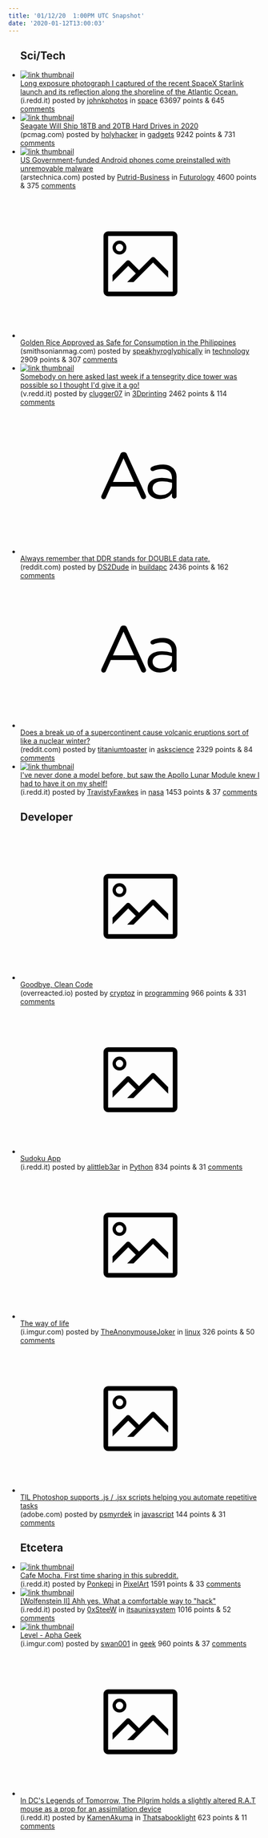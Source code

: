 ```yaml
---
title: '01/12/20  1:00PM UTC Snapshot'
date: '2020-01-12T13:00:03'
---
```

<ul>
<h2>Sci/Tech</h2>

<li><a href='https://i.redd.it/gk1e3rnqn8a41.jpg'><img src='https://b.thumbs.redditmedia.com/XujkTCmLvL9FuJq3Zx4uHDMXrZDYDevlU3iFs0SBtKk.jpg' alt='link thumbnail'></a><div><div class='linkTitle'><a href='https://i.redd.it/gk1e3rnqn8a41.jpg'>Long exposure photograph I captured of the recent SpaceX Starlink launch and its reflection along the shoreline of the Atlantic Ocean.</a></div>(i.redd.it) posted by <a href='https://www.reddit.com/user/johnkphotos'>johnkphotos</a> in <a href='https://www.reddit.com/r/space'>space</a> 63697 points & 645 <a href='https://www.reddit.com/r/space/comments/enfogl/long_exposure_photograph_i_captured_of_the_recent/'>comments</a></div></li>

<li><a href='https://www.pcmag.com/news/371784/seagate-will-ship-18tb-and-20tb-hard-drives-in-2020'><img src='https://b.thumbs.redditmedia.com/Vmi_nQSnr8EMQVdoXyDcMfg8JqLuT2mFpQz_plesrWw.jpg' alt='link thumbnail'></a><div><div class='linkTitle'><a href='https://www.pcmag.com/news/371784/seagate-will-ship-18tb-and-20tb-hard-drives-in-2020'>Seagate Will Ship 18TB and 20TB Hard Drives in 2020</a></div>(pcmag.com) posted by <a href='https://www.reddit.com/user/holyhacker'>holyhacker</a> in <a href='https://www.reddit.com/r/gadgets'>gadgets</a> 9242 points & 731 <a href='https://www.reddit.com/r/gadgets/comments/enc3q8/seagate_will_ship_18tb_and_20tb_hard_drives_in/'>comments</a></div></li>

<li><a href='https://arstechnica.com/information-technology/2020/01/us-government-funded-android-phones-come-preinstalled-with-unremovable-malware/'><img src='https://b.thumbs.redditmedia.com/sYCgDGpwxWEnZbQEWOGw60nI6Xw5tM2qiHTt8TDCdTI.jpg' alt='link thumbnail'></a><div><div class='linkTitle'><a href='https://arstechnica.com/information-technology/2020/01/us-government-funded-android-phones-come-preinstalled-with-unremovable-malware/'>US Government-funded Android phones come preinstalled with unremovable malware</a></div>(arstechnica.com) posted by <a href='https://www.reddit.com/user/Putrid-Business'>Putrid-Business</a> in <a href='https://www.reddit.com/r/Futurology'>Futurology</a> 4600 points & 375 <a href='https://www.reddit.com/r/Futurology/comments/enf7ry/us_governmentfunded_android_phones_come/'>comments</a></div></li>

<li><a href='https://www.smithsonianmag.com/smart-news/golden-rice-approved-safe-consumption-philippines-180973897/'><svg version='1.1' viewBox='-34 -14 104 64' preserveAspectRatio='xMidYMid meet' xmlns='http://www.w3.org/2000/svg' xmlns:xlink='http://www.w3.org/1999/xlink'>
    <title>link thumbnail</title>
    <path d='M32,4H4A2,2,0,0,0,2,6V30a2,2,0,0,0,2,2H32a2,2,0,0,0,2-2V6A2,2,0,0,0,32,4ZM4,30V6H32V30Z'></path>
    <path d='M8.92,14a3,3,0,1,0-3-3A3,3,0,0,0,8.92,14Zm0-4.6A1.6,1.6,0,1,1,7.33,11,1.6,1.6,0,0,1,8.92,9.41Z'></path>
    <path d='M22.78,15.37l-5.4,5.4-4-4a1,1,0,0,0-1.41,0L5.92,22.9v2.83l6.79-6.79L16,22.18l-3.75,3.75H15l8.45-8.45L30,24V21.18l-5.81-5.81A1,1,0,0,0,22.78,15.37Z'></path>
    </svg></a><div><div class='linkTitle'><a href='https://www.smithsonianmag.com/smart-news/golden-rice-approved-safe-consumption-philippines-180973897/'>Golden Rice Approved as Safe for Consumption in the Philippines</a></div>(smithsonianmag.com) posted by <a href='https://www.reddit.com/user/speakhyroglyphically'>speakhyroglyphically</a> in <a href='https://www.reddit.com/r/technology'>technology</a> 2909 points & 307 <a href='https://www.reddit.com/r/technology/comments/engr5i/golden_rice_approved_as_safe_for_consumption_in/'>comments</a></div></li>

<li><a href='https://v.redd.it/mleav1kzh6a41'><img src='https://b.thumbs.redditmedia.com/ePjgC2U0fFE8tTyrbCjsQNdPOr4tgXt3l9LBC_HvLMk.jpg' alt='link thumbnail'></a><div><div class='linkTitle'><a href='https://v.redd.it/mleav1kzh6a41'>Somebody on here asked last week if a tensegrity dice tower was possible so I thought I'd give it a go!</a></div>(v.redd.it) posted by <a href='https://www.reddit.com/user/clugger07'>clugger07</a> in <a href='https://www.reddit.com/r/3Dprinting'>3Dprinting</a> 2462 points & 114 <a href='https://www.reddit.com/r/3Dprinting/comments/en9qhe/somebody_on_here_asked_last_week_if_a_tensegrity/'>comments</a></div></li>

<li><a href='https://www.reddit.com/r/buildapc/comments/enczv7/always_remember_that_ddr_stands_for_double_data/'><svg version='1.1' viewBox='-34 -12 104 64' preserveAspectRatio='xMidYMid slice' xmlns='http://www.w3.org/2000/svg' xmlns:xlink='http://www.w3.org/1999/xlink'>
    <title>text link thumbnail</title>
    <path d='M12.19,8.84a1.45,1.45,0,0,0-1.4-1h-.12a1.46,1.46,0,0,0-1.42,1L1.14,26.56a1.29,1.29,0,0,0-.14.59,1,1,0,0,0,1,1,1.12,1.12,0,0,0,1.08-.77l2.08-4.65h11l2.08,4.59a1.24,1.24,0,0,0,1.12.83,1.08,1.08,0,0,0,1.08-1.08,1.64,1.64,0,0,0-.14-.57ZM6.08,20.71l4.59-10.22,4.6,10.22Z'>
    </path>
    <path d='M32.24,14.78A6.35,6.35,0,0,0,27.6,13.2a11.36,11.36,0,0,0-4.7,1,1,1,0,0,0-.58.89,1,1,0,0,0,.94.92,1.23,1.23,0,0,0,.39-.08,8.87,8.87,0,0,1,3.72-.81c2.7,0,4.28,1.33,4.28,3.92v.5a15.29,15.29,0,0,0-4.42-.61c-3.64,0-6.14,1.61-6.14,4.64v.05c0,2.95,2.7,4.48,5.37,4.48a6.29,6.29,0,0,0,5.19-2.48V26.9a1,1,0,0,0,1,1,1,1,0,0,0,1-1.06V19A5.71,5.71,0,0,0,32.24,14.78Zm-.56,7.7c0,2.28-2.17,3.89-4.81,3.89-1.94,0-3.61-1.06-3.61-2.86v-.06c0-1.8,1.5-3,4.2-3a15.2,15.2,0,0,1,4.22.61Z'>
    </path>
    </svg></a><div><div class='linkTitle'><a href='https://www.reddit.com/r/buildapc/comments/enczv7/always_remember_that_ddr_stands_for_double_data/'>Always remember that DDR stands for DOUBLE data rate.</a></div>(reddit.com) posted by <a href='https://www.reddit.com/user/DS2Dude'>DS2Dude</a> in <a href='https://www.reddit.com/r/buildapc'>buildapc</a> 2436 points & 162 <a href='https://www.reddit.com/r/buildapc/comments/enczv7/always_remember_that_ddr_stands_for_double_data/'>comments</a></div></li>

<li><a href='https://www.reddit.com/r/askscience/comments/encgbh/does_a_break_up_of_a_supercontinent_cause/'><svg version='1.1' viewBox='-34 -12 104 64' preserveAspectRatio='xMidYMid slice' xmlns='http://www.w3.org/2000/svg' xmlns:xlink='http://www.w3.org/1999/xlink'>
    <title>text link thumbnail</title>
    <path d='M12.19,8.84a1.45,1.45,0,0,0-1.4-1h-.12a1.46,1.46,0,0,0-1.42,1L1.14,26.56a1.29,1.29,0,0,0-.14.59,1,1,0,0,0,1,1,1.12,1.12,0,0,0,1.08-.77l2.08-4.65h11l2.08,4.59a1.24,1.24,0,0,0,1.12.83,1.08,1.08,0,0,0,1.08-1.08,1.64,1.64,0,0,0-.14-.57ZM6.08,20.71l4.59-10.22,4.6,10.22Z'>
    </path>
    <path d='M32.24,14.78A6.35,6.35,0,0,0,27.6,13.2a11.36,11.36,0,0,0-4.7,1,1,1,0,0,0-.58.89,1,1,0,0,0,.94.92,1.23,1.23,0,0,0,.39-.08,8.87,8.87,0,0,1,3.72-.81c2.7,0,4.28,1.33,4.28,3.92v.5a15.29,15.29,0,0,0-4.42-.61c-3.64,0-6.14,1.61-6.14,4.64v.05c0,2.95,2.7,4.48,5.37,4.48a6.29,6.29,0,0,0,5.19-2.48V26.9a1,1,0,0,0,1,1,1,1,0,0,0,1-1.06V19A5.71,5.71,0,0,0,32.24,14.78Zm-.56,7.7c0,2.28-2.17,3.89-4.81,3.89-1.94,0-3.61-1.06-3.61-2.86v-.06c0-1.8,1.5-3,4.2-3a15.2,15.2,0,0,1,4.22.61Z'>
    </path>
    </svg></a><div><div class='linkTitle'><a href='https://www.reddit.com/r/askscience/comments/encgbh/does_a_break_up_of_a_supercontinent_cause/'>Does a break up of a supercontinent cause volcanic eruptions sort of like a nuclear winter?</a></div>(reddit.com) posted by <a href='https://www.reddit.com/user/titaniumtoaster'>titaniumtoaster</a> in <a href='https://www.reddit.com/r/askscience'>askscience</a> 2329 points & 84 <a href='https://www.reddit.com/r/askscience/comments/encgbh/does_a_break_up_of_a_supercontinent_cause/'>comments</a></div></li>

<li><a href='https://i.redd.it/dhzdkrcqh7a41.jpg'><img src='https://b.thumbs.redditmedia.com/Zn3gjiN_uPDAMEh8S0DA1kxJbUvM-yEXY9_3Jh_G5OY.jpg' alt='link thumbnail'></a><div><div class='linkTitle'><a href='https://i.redd.it/dhzdkrcqh7a41.jpg'>I've never done a model before, but saw the Apollo Lunar Module knew I had to have it on my shelf!</a></div>(i.redd.it) posted by <a href='https://www.reddit.com/user/TravistyFawkes'>TravistyFawkes</a> in <a href='https://www.reddit.com/r/nasa'>nasa</a> 1453 points & 37 <a href='https://www.reddit.com/r/nasa/comments/encg8i/ive_never_done_a_model_before_but_saw_the_apollo/'>comments</a></div></li>

<h2>Developer</h2>

<li><a href='https://overreacted.io/goodbye-clean-code/'><svg version='1.1' viewBox='-34 -14 104 64' preserveAspectRatio='xMidYMid meet' xmlns='http://www.w3.org/2000/svg' xmlns:xlink='http://www.w3.org/1999/xlink'>
    <title>link thumbnail</title>
    <path d='M32,4H4A2,2,0,0,0,2,6V30a2,2,0,0,0,2,2H32a2,2,0,0,0,2-2V6A2,2,0,0,0,32,4ZM4,30V6H32V30Z'></path>
    <path d='M8.92,14a3,3,0,1,0-3-3A3,3,0,0,0,8.92,14Zm0-4.6A1.6,1.6,0,1,1,7.33,11,1.6,1.6,0,0,1,8.92,9.41Z'></path>
    <path d='M22.78,15.37l-5.4,5.4-4-4a1,1,0,0,0-1.41,0L5.92,22.9v2.83l6.79-6.79L16,22.18l-3.75,3.75H15l8.45-8.45L30,24V21.18l-5.81-5.81A1,1,0,0,0,22.78,15.37Z'></path>
    </svg></a><div><div class='linkTitle'><a href='https://overreacted.io/goodbye-clean-code/'>Goodbye, Clean Code</a></div>(overreacted.io) posted by <a href='https://www.reddit.com/user/cryptoz'>cryptoz</a> in <a href='https://www.reddit.com/r/programming'>programming</a> 966 points & 331 <a href='https://www.reddit.com/r/programming/comments/eng355/goodbye_clean_code/'>comments</a></div></li>

<li><a href='https://i.redd.it/n8aq4ni598a41.gif'><svg version='1.1' viewBox='-34 -14 104 64' preserveAspectRatio='xMidYMid meet' xmlns='http://www.w3.org/2000/svg' xmlns:xlink='http://www.w3.org/1999/xlink'>
    <title>link thumbnail</title>
    <path d='M32,4H4A2,2,0,0,0,2,6V30a2,2,0,0,0,2,2H32a2,2,0,0,0,2-2V6A2,2,0,0,0,32,4ZM4,30V6H32V30Z'></path>
    <path d='M8.92,14a3,3,0,1,0-3-3A3,3,0,0,0,8.92,14Zm0-4.6A1.6,1.6,0,1,1,7.33,11,1.6,1.6,0,0,1,8.92,9.41Z'></path>
    <path d='M22.78,15.37l-5.4,5.4-4-4a1,1,0,0,0-1.41,0L5.92,22.9v2.83l6.79-6.79L16,22.18l-3.75,3.75H15l8.45-8.45L30,24V21.18l-5.81-5.81A1,1,0,0,0,22.78,15.37Z'></path>
    </svg></a><div><div class='linkTitle'><a href='https://i.redd.it/n8aq4ni598a41.gif'>Sudoku App</a></div>(i.redd.it) posted by <a href='https://www.reddit.com/user/alittleb3ar'>alittleb3ar</a> in <a href='https://www.reddit.com/r/Python'>Python</a> 834 points & 31 <a href='https://www.reddit.com/r/Python/comments/enel78/sudoku_app/'>comments</a></div></li>

<li><a href='https://i.imgur.com/39sxnY3.jpg'><svg version='1.1' viewBox='-34 -14 104 64' preserveAspectRatio='xMidYMid meet' xmlns='http://www.w3.org/2000/svg' xmlns:xlink='http://www.w3.org/1999/xlink'>
    <title>link thumbnail</title>
    <path d='M32,4H4A2,2,0,0,0,2,6V30a2,2,0,0,0,2,2H32a2,2,0,0,0,2-2V6A2,2,0,0,0,32,4ZM4,30V6H32V30Z'></path>
    <path d='M8.92,14a3,3,0,1,0-3-3A3,3,0,0,0,8.92,14Zm0-4.6A1.6,1.6,0,1,1,7.33,11,1.6,1.6,0,0,1,8.92,9.41Z'></path>
    <path d='M22.78,15.37l-5.4,5.4-4-4a1,1,0,0,0-1.41,0L5.92,22.9v2.83l6.79-6.79L16,22.18l-3.75,3.75H15l8.45-8.45L30,24V21.18l-5.81-5.81A1,1,0,0,0,22.78,15.37Z'></path>
    </svg></a><div><div class='linkTitle'><a href='https://i.imgur.com/39sxnY3.jpg'>The way of life</a></div>(i.imgur.com) posted by <a href='https://www.reddit.com/user/TheAnonymouseJoker'>TheAnonymouseJoker</a> in <a href='https://www.reddit.com/r/linux'>linux</a> 326 points & 50 <a href='https://www.reddit.com/r/linux/comments/enlcfc/the_way_of_life/'>comments</a></div></li>

<li><a href='https://www.adobe.com/content/dam/acom/en/devnet/photoshop/pdfs/photoshop-cc-javascript-ref-2019.pdf'><svg version='1.1' viewBox='-34 -14 104 64' preserveAspectRatio='xMidYMid meet' xmlns='http://www.w3.org/2000/svg' xmlns:xlink='http://www.w3.org/1999/xlink'>
    <title>link thumbnail</title>
    <path d='M32,4H4A2,2,0,0,0,2,6V30a2,2,0,0,0,2,2H32a2,2,0,0,0,2-2V6A2,2,0,0,0,32,4ZM4,30V6H32V30Z'></path>
    <path d='M8.92,14a3,3,0,1,0-3-3A3,3,0,0,0,8.92,14Zm0-4.6A1.6,1.6,0,1,1,7.33,11,1.6,1.6,0,0,1,8.92,9.41Z'></path>
    <path d='M22.78,15.37l-5.4,5.4-4-4a1,1,0,0,0-1.41,0L5.92,22.9v2.83l6.79-6.79L16,22.18l-3.75,3.75H15l8.45-8.45L30,24V21.18l-5.81-5.81A1,1,0,0,0,22.78,15.37Z'></path>
    </svg></a><div><div class='linkTitle'><a href='https://www.adobe.com/content/dam/acom/en/devnet/photoshop/pdfs/photoshop-cc-javascript-ref-2019.pdf'>TIL Photoshop supports .js / .jsx scripts helping you automate repetitive tasks</a></div>(adobe.com) posted by <a href='https://www.reddit.com/user/psmyrdek'>psmyrdek</a> in <a href='https://www.reddit.com/r/javascript'>javascript</a> 144 points & 31 <a href='https://www.reddit.com/r/javascript/comments/enccel/til_photoshop_supports_js_jsx_scripts_helping_you/'>comments</a></div></li>

<h2>Etcetera</h2>

<li><a href='https://i.redd.it/ce5igdnm3aa41.gif'><img src='https://b.thumbs.redditmedia.com/PwCqcnmpNq10WX7S1muXaUumiZ485BFCQeiy66a3W9Y.jpg' alt='link thumbnail'></a><div><div class='linkTitle'><a href='https://i.redd.it/ce5igdnm3aa41.gif'>Cafe Mocha. First time sharing in this subreddit.</a></div>(i.redd.it) posted by <a href='https://www.reddit.com/user/Ponkepi'>Ponkepi</a> in <a href='https://www.reddit.com/r/PixelArt'>PixelArt</a> 1591 points & 33 <a href='https://www.reddit.com/r/PixelArt/comments/enj60f/cafe_mocha_first_time_sharing_in_this_subreddit/'>comments</a></div></li>

<li><a href='https://i.redd.it/l4en8bg1k7a41.png'><img src='https://b.thumbs.redditmedia.com/FkcDBfD4ycWTjOIzj148NW4WO2SlPZre6E3QaAe5NOk.jpg' alt='link thumbnail'></a><div><div class='linkTitle'><a href='https://i.redd.it/l4en8bg1k7a41.png'>[Wolfenstein II] Ahh yes. What a comfortable way to "hack"</a></div>(i.redd.it) posted by <a href='https://www.reddit.com/user/0xSteeW'>0xSteeW</a> in <a href='https://www.reddit.com/r/itsaunixsystem'>itsaunixsystem</a> 1016 points & 52 <a href='https://www.reddit.com/r/itsaunixsystem/comments/encmmb/wolfenstein_ii_ahh_yes_what_a_comfortable_way_to/'>comments</a></div></li>

<li><a href='https://i.imgur.com/AoAsTXi.gifv'><img src='https://b.thumbs.redditmedia.com/HoQ3AuYnOuVOV6yBnl9LEnJtuQbz7sXz9Kij5tSobfU.jpg' alt='link thumbnail'></a><div><div class='linkTitle'><a href='https://i.imgur.com/AoAsTXi.gifv'>Level - Apha Geek</a></div>(i.imgur.com) posted by <a href='https://www.reddit.com/user/swan001'>swan001</a> in <a href='https://www.reddit.com/r/geek'>geek</a> 960 points & 37 <a href='https://www.reddit.com/r/geek/comments/eng0cq/level_apha_geek/'>comments</a></div></li>

<li><a href='https://i.redd.it/ujyuqq0ip5a41.png'><svg version='1.1' viewBox='-34 -14 104 64' preserveAspectRatio='xMidYMid meet' xmlns='http://www.w3.org/2000/svg' xmlns:xlink='http://www.w3.org/1999/xlink'>
    <title>link thumbnail</title>
    <path d='M32,4H4A2,2,0,0,0,2,6V30a2,2,0,0,0,2,2H32a2,2,0,0,0,2-2V6A2,2,0,0,0,32,4ZM4,30V6H32V30Z'></path>
    <path d='M8.92,14a3,3,0,1,0-3-3A3,3,0,0,0,8.92,14Zm0-4.6A1.6,1.6,0,1,1,7.33,11,1.6,1.6,0,0,1,8.92,9.41Z'></path>
    <path d='M22.78,15.37l-5.4,5.4-4-4a1,1,0,0,0-1.41,0L5.92,22.9v2.83l6.79-6.79L16,22.18l-3.75,3.75H15l8.45-8.45L30,24V21.18l-5.81-5.81A1,1,0,0,0,22.78,15.37Z'></path>
    </svg></a><div><div class='linkTitle'><a href='https://i.redd.it/ujyuqq0ip5a41.png'>In DC's Legends of Tomorrow, The Pilgrim holds a slightly altered R.A.T mouse as a prop for an assimilation device</a></div>(i.redd.it) posted by <a href='https://www.reddit.com/user/KamenAkuma'>KamenAkuma</a> in <a href='https://www.reddit.com/r/Thatsabooklight'>Thatsabooklight</a> 623 points & 11 <a href='https://www.reddit.com/r/Thatsabooklight/comments/en7she/in_dcs_legends_of_tomorrow_the_pilgrim_holds_a/'>comments</a></div></li>

</ul>
